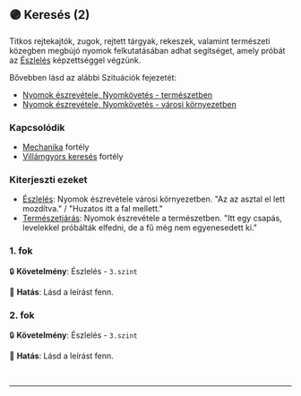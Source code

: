 ## 🟣 Keresés (2)

Titkos rejtekajtók, zugok, rejtett tárgyak, rekeszek, valamint természeti közegben megbújó nyomok felkutatásában adhat segítséget, amely próbát az [Észlelés](../kepzettsegek.primer.altalanos/eszleles.md) képzettséggel végzünk.

Bővebben lásd az alábbi Szituációk fejezetét:
- [Nyomok észrevétele, Nyomkövetés - természetben](../szituaciok/nyomok_nyomkovetes_termeszet.md)
- [Nyomok észrevétele, Nyomkövetés - városi környezetben](../szituaciok/nyomok_nyomkovetes_varos.md)

### Kapcsolódik

- [Mechanika](mechanika.md) fortély
- [Villámgyors keresés](villamgyors.kereses.md) fortély

### Kiterjeszti ezeket

- [Észlelés](../kepzettsegek.primer.altalanos/eszleles.md): Nyomok észrevétele városi környezetben. "Az az asztal el lett mozdítva." / "Huzatos itt a fal mellett."
- [Természetjárás](../kepzettsegek.szekunder/termeszetjaras.md): Nyomok észrevétele a természetben. "Itt egy csapás, levelekkel próbálták elfedni, de a fű még nem egyenesedett ki."

### 1. fok

🔒 **Követelmény**: Észlelés - `3.szint`

🌟 **Hatás**: Lásd a leírást fenn.

### 2. fok

🔒 **Követelmény**: Észlelés - `3.szint`

🌟 **Hatás**: Lásd a leírást fenn.

<br />

---
